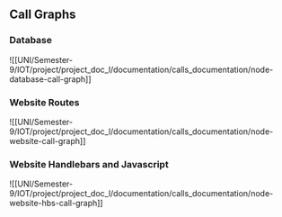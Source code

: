 
```toc
```

## Call Graphs 

### Database 


![[UNI/Semester-9/IOT/project/project_doc_l/documentation/calls_documentation/node-database-call-graph]]


### Website Routes 

![[UNI/Semester-9/IOT/project/project_doc_l/documentation/calls_documentation/node-website-call-graph]]

### Website Handlebars and Javascript 

![[UNI/Semester-9/IOT/project/project_doc_l/documentation/calls_documentation/node-website-hbs-call-graph]]




